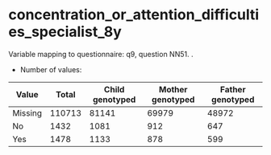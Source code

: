 # concentration_or_attention_difficulties_specialist_8y
Variable mapping to questionnaire: q9, question NN51.
.
- Number of values:

| Value | Total | Child genotyped | Mother genotyped | Father genotyped |
| ----- | ----- | --------------- | ---------------- | ---------------- |
| Missing | 110713 | 81141 | 69979 | 48972 |
| No | 1432 | 1081 | 912 |647 |
| Yes | 1478 | 1133 | 878 |599 |



